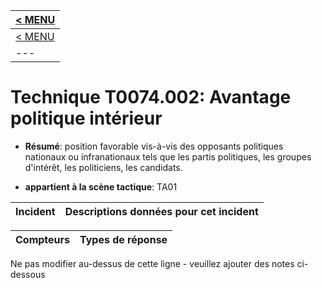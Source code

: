 |[< MENU](../README.md)|
|---|
|[< MENU](../../README.md)|
|---|
# Technique T0074.002: Avantage politique intérieur

* **Résumé**: position favorable vis-à-vis des opposants politiques nationaux ou infranationaux tels que les partis politiques, les groupes d'intérêt, les politiciens, les candidats.

* **appartient à la scène tactique**: TA01


|Incident |Descriptions données pour cet incident |
|-------- |-------------------- |



|Compteurs |Types de réponse |
|-------- |-------------- |


Ne pas modifier au-dessus de cette ligne - veuillez ajouter des notes ci-dessous